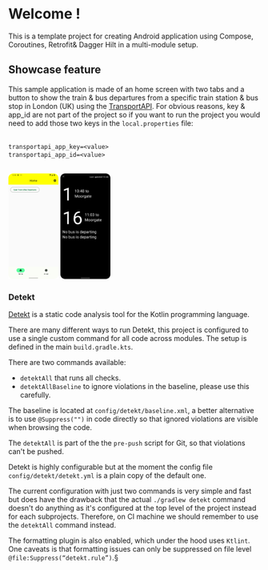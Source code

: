 # Welcome !

This is a template project for creating Android application using Compose, Coroutines, Retrofit& Dagger Hilt in a multi-module setup.

## Showcase feature
This sample application is made of an home screen with two tabs and a button to show the train & bus departures from a specific train station & bus stop in London (UK) using the [TransportAPI](https://developer.transportapi.com/). For obvious reasons, key & app_id are not part of the project so if you want to run the project you would need to add those two keys in the `local.properties` file:
```
    
transportapi_app_key=<value>
transportapi_app_id=<value>
    
```

<p float="center">
    <img src="home_base_project.png" width="100" />
    <img src="train_base_project.png" width="100" /> 
</p>

### Detekt
[Detekt](https://detekt.github.io/detekt/) is a static code analysis tool for the Kotlin programming language. 

There are many different ways to run Detekt, this project is configured to use a single custom command for all code across modules. The setup is defined in the main `build.gradle.kts`.

There are two commands available: 

- `detektAll` that runs all checks.
- `detektAllBaseline` to ignore violations in the baseline, please use this carefully. 

The baseline is located at `config/detekt/baseline.xml`, a better alternative is to use `@Suppress("")` in code directly so that ignored violations are visible when browsing the code.

The `detektAll` is part of the the `pre-push` script for Git, so that violations can't be pushed.

Detekt is highly configurable but at the moment the config file `config/detekt/detekt.yml` is a plain copy of the default one.

The current configuration with just two commands is very simple and fast but does have the drawback that the actual `./gradlew detekt` command doesn't do anything as it's configured at the top level of the project instead for each subprojects. Therefore, on CI machine we should remember to use the `detektAll` command instead.

The formatting plugin is also enabled, which under the hood uses `Ktlint`. One caveats is that formatting issues can only be suppressed on file level `@file:Suppress(“detekt.rule”)`.§